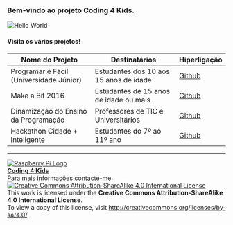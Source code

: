 ### Bem-vindo ao projeto Coding 4 Kids.  
  
![Hello World](http://www.cryptprogramming.com/wp-content/uploads/2014/12/hello-world_cryptprogramming.jpg)  
  
#### Visita os vários projetos!

|Nome do Projeto  |Destinatários  |Hiperligação  |  
|---|---|---|  
|Programar é Fácil (Universidade Júnior)  |Estudantes dos 10 aos 15 anos de idade  |[Github](/Coding4Kids/coding4kids/wiki/Universidade-Júnior)|  
|Make a Bit 2016 | Estudantes de 15 anos de idade ou mais |[Github](/Coding4Kids/coding4kids/wiki/Make-a-Bit-2016) |  
|Dinamização do Ensino da Programação |Professores de TIC e Universitários |[Github](/Coding4Kids/dinamizacaoensinoprogramacao/wiki) |  
|Hackathon Cidade + Inteligente |Estudantes do 7º ao 11º ano |[Github](/Coding4Kids/cidadeinteligente/wiki) |    
  
  
***  
[![Raspberry Pi Logo](https://upload.wikimedia.org/wikipedia/en/thumb/c/cb/Raspberry_Pi_Logo.svg/50px-Raspberry_Pi_Logo.svg.png)](http://raspberrypi.org)   
[**Coding 4 Kids**](http://coding4kids.github.io/coding4kids/)  
Para mais informações [contacte-me](mailto:nunofilipesantos@gmail.com).  
[![Creative Commons Attribution-ShareAlike 4.0 International License](https://licensebuttons.net/l/by-sa/4.0/88x31.png)](http://creativecommons.org/licenses/by-sa/4.0/)  
This work is licensed under the **Creative Commons Attribution-ShareAlike 4.0 International License**.  
To view a copy of this license, visit http://creativecommons.org/licenses/by-sa/4.0/.  
